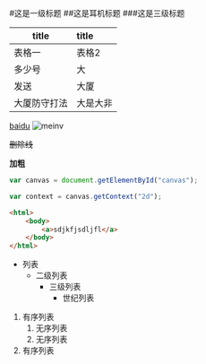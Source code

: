 
#这是一级标题
##这是耳机标题
###这是三级标题

|title         |title
|------------------|:----------
|表格一|表格2
|多少号|大
|发送|大厦
|大厦防守打法|大是大非
[baidu](www.baidu.com)
![meinv](https://ss2.baidu.com/6ONYsjip0QIZ8tyhnq/it/u=3610045412,1517251696&fm=58)

~~删除线~~

**加粗**
``` javascript
var canvas = document.getElementById("canvas");

var context = canvas.getContext("2d");
```
```html
<html>
    <body>
        <a>sdjkfjsdljfl</a>
    </body>
</html>
```
+ 列表
    + 二级列表
        + 三级列表
            + 世纪列表
1. 有序列表
    1. 无序列表
    2. 无序列表
2. 有序列表